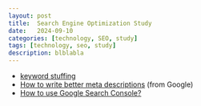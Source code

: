 ```yaml
---
layout: post
title:  Search Engine Optimization Study
date:   2024-09-10
categories: [technology, SEO, study]
tags: [technology, seo, study]
description: blblabla
---
```



- [keyword stuffing][1]
- [How to write better meta descriptions][2] (from Google)
- [How to use Google Search Console?][3]

[1]: https://en.wikipedia.org/wiki/Spamdexing#Keyword_stuffing
[2]: https://developers.google.com/search/docs/appearance/snippet#use-quality-descriptions
[3]: https://moz.com/blog/a-beginners-guide-to-the-google-search-console
